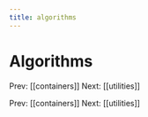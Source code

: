 ```yaml
---
title: algorithms
---
```


# Algorithms

Prev: [[containers]] Next: [[utilities]]

Prev: [[containers]] Next: [[utilities]]
